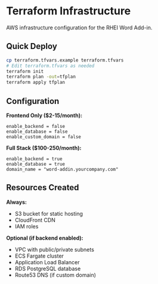 # Terraform Infrastructure

AWS infrastructure configuration for the RHEI Word Add-in.

## Quick Deploy

```bash
cp terraform.tfvars.example terraform.tfvars
# Edit terraform.tfvars as needed
terraform init
terraform plan -out=tfplan
terraform apply tfplan
```

## Configuration

**Frontend Only ($2-15/month):**
```hcl
enable_backend = false
enable_database = false
enable_custom_domain = false
```

**Full Stack ($100-250/month):**
```hcl
enable_backend = true
enable_database = true
domain_name = "word-addin.yourcompany.com"
```

## Resources Created

**Always:**
- S3 bucket for static hosting
- CloudFront CDN
- IAM roles

**Optional (if backend enabled):**
- VPC with public/private subnets
- ECS Fargate cluster
- Application Load Balancer
- RDS PostgreSQL database
- Route53 DNS (if custom domain)

